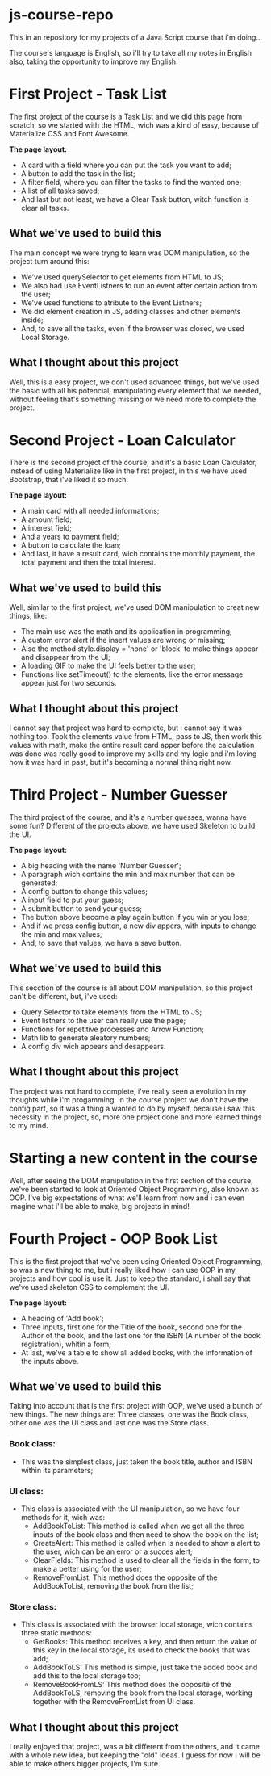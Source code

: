 # js-course-repo

This in an repository for my projects of a Java Script course that i'm doing...

The course's language is English, so i'll try to take all my notes in English also, taking the opportunity to improve my English.

# First Project - Task List

The first project of the course is a Task List and we did this page from scratch, so we started with the HTML, wich was a kind of easy, because of Materialize CSS and Font Awesome.

**The page layout:**

- A card with a field where you can put the task you want to add;
- A button to add the task in the list;
- A filter field, where you can filter the tasks to find the wanted one;
- A list of all tasks saved;
- And last but not least, we have a Clear Task button, witch function is clear all tasks.

## What we've used to build this

The main concept we were tryng to learn was DOM manipulation, so the project turn around this:

- We've used querySelector to get elements from HTML to JS;
- We also had use EventListners to run an event after certain action from the user;
- We've used functions to atribute to the Event Listners;
- We did element creation in JS, adding classes and other elements inside;
- And, to save all the tasks, even if the browser was closed, we used Local Storage.

## What I thought about this project

Well, this is a easy project, we don't used advanced things, but we've used the basic with all his potencial, manipulating every element that we needed, without feeling that's something missing or we need more to complete the project.

# Second Project - Loan Calculator

There is the second project of the course, and it's a basic Loan Calculator, instead of using Materialize like in the first project, in this we have used Bootstrap, that i've liked it so much.

**The page layout:**

- A main card with all needed informations;
- A amount field;
- A interest field;
- And a years to payment field;
- A button to calculate the loan;
- And last, it have a result card, wich contains the monthly payment, the total payment and then the total interest.

## What we've used to build this

Well, similar to the first project, we've used DOM manipulation to creat new things, like:

- The main use was the math and its application in programming;
- A custom error alert if the insert values are wrong or missing;
- Also the method style.display = 'none' or 'block' to make things appear and disappear from the UI;
- A loading GIF to make the UI feels better to the user;
- Functions like setTimeout() to the elements, like the error message appear just for two seconds.

## What I thought about this project

I cannot say that project was hard to complete, but i cannot say it was nothing too. Took the elements value from HTML, pass to JS, then work this values with math, make the entire result card apper before the calculation was done was really good to improve my skills and my logic and i'm loving how it was hard in past, but it's becoming a normal thing right now.

# Third Project - Number Guesser

The third project of the course, and it's a number guesses, wanna have some fun? Different of the projects above, we have used Skeleton to build the UI.

**The page layout:**

- A big heading with the name 'Number Guesser';
- A paragraph wich contains the min and max number that can be generated;
- A config button to change this values;
- A input field to put your guess;
- A submit button to send your guess;
- The button above become a play again button if you win or you lose;
- And if we press config button, a new div appers, with inputs to change the min and max values;
- And, to save that values, we hava a save button.

## What we've used to build this

This secction of the course is all about DOM manipulation, so this project can't be different, but, i've used:

- Query Selector to take elements from the HTML to JS;
- Event listners to the user can really use the page;
- Functions for repetitive processes and Arrow Function;
- Math lib to generate aleatory numbers;
- A config div wich appears and desappears.

## What I thought about this project

The project was not hard to complete, i've really seen a evolution in my thoughts while i'm progamming. In the course project we don't have the config part, so it was a thing a wanted to do by myself, because i saw this necessity in the project, so, more one project done and more learned things to my mind.

# Starting a new content in the course

Well, after seeing the DOM manipulation in the first section of the course, we've been started to look at Oriented Object Programming, also known as OOP. I've big expectations of what we'll learn from now and i can even imagine what i'll be able to make, big projects in mind!

# Fourth Project - OOP Book List

This is the first project that we've been using Oriented Object Programming, so was a new thing to me, but i really liked how i can use OOP in my projects and how cool is use it. Just to keep the standard, i shall say that we've used skeleton CSS to complement the UI.

**The page layout:**

- A heading of 'Add book';
- Three inputs, first one for the Title of the book, second one for the Author of the book, and the last one for the ISBN (A number of the book registration), whitin a form;
- At last, we've a table to show all added books, with the information of the inputs above.

## What we've used to build this

Taking into account that is the first project with OOP, we've used a bunch of new things. The new things are: Three classes, one was the Book class, other one was the UI class and last one was the Store class.
### Book class:
- This was the simplest class, just taken the book title, author and ISBN within its parameters;

### UI class:
- This class is associated with the UI manipulation, so we have four methods for it, wich was:
  - AddBookToList: This method is called when we get all the three inputs of the book class and then need to show the book on the list;
  - CreateAlert: This method is called when is needed to show a alert to the user, wich can be an error or a succes alert;
  - ClearFields: This method is used to clear all the fields in the form, to make a better using for the user;
  - RemoveFromList: This method does the opposite of the AddBookToList, removing the book from the list;

### Store class:
- This class is associated with the browser local storage, wich contains three static methods:
  - GetBooks: This method receives a key, and then return the value of this key in the local storage, its used to check the books that was add;
  - AddBookToLS: This method is simple, just take the added book and add this to the local storage too;
  - RemoveBookFromLS: This method does the opposite of the AddBookToLS, removing the book from the local storage, working together with the RemoveFromList from UI class.

## What I thought about this project

I really enjoyed that project, was a bit different from the others, and it came with a whole new idea, but keeping the "old" ideas. I guess for now I will be able to make others bigger projects, I'm sure.
 

